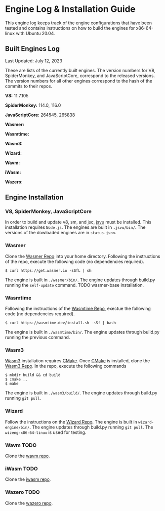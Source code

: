 # Engine Log & Installation Guide

This engine log keeps track of the engine configurations that have been tested and contains instructions on how to build the engines for x86-64-linux with Ubuntu 20.04.

## Built Engines Log
Last Updated: July 12, 2023

These are lists of the currently built engines. The version numbers for V8, SpiderMonkey, and JavaScriptCore, correspond to the released versions. The version numbers for all other engines correspond to the hash of the commits to their repos.

**V8:** 11.7.105

**SpiderMonkey:** 114.0, 116.0

**JavaScriptCore:** 264545, 265838

**Wasmer:** 

**Wasmtime:**

**Wasm3:**

**Wizard:**

**Wavm:**

**iWasm:**

**Wazero:**

## Engine Installation

### V8, SpiderMonkey, JavaScriptCore

In order to build and update v8, sm, and jsc, [jsvu](https://github.com/GoogleChromeLabs/jsvu) must be installed. This installation requires `Node.js`. The engines are built in `.jsvu/bin/`. The versions of the dowloaded engines are in `status.json`.

### Wasmer

Clone the [Wasmer Repo](https://github.com/wasmerio/wasmer) into your home directory. Following the instructions of the repo, execute the following code (no dependencies required).
```
$ curl https://get.wasmer.io -sSfL | sh
```
The engine is built in `./wasmer/bin/`. The engine updates through build.py running the `self-update` command. TODO wasmer-base installation.

### Wasmtime

Following the instructions of the [Wasmtime Repo](https://github.com/bytecodealliance/wasmtime), exectue the following code (no dependencies required).
```
$ curl https://wasmtime.dev/install.sh -sSf | bash
```
The engine is built in `./wasmtime/bin/`. The engine updates through build.py running the previous command.

### Wasm3

[Wasm3](https://github.com/wasm3/wasm3) installation requires [CMake](https://cmake.org/install/). Once [CMake](https://cmake.org/install/) is installed, clone the [Wasm3 Repo](https://github.com/wasm3/wasm3). 
In the repo, execute the following commands
```
$ mkdir build && cd build
$ cmake ..
$ make
```

The engine is built in `./wasm3/build/`. The engine updates through build.py running `git pull`.

### Wizard 

Follow the instructions on the [Wizard Repo](https://github.com/titzer/wizard-engine/blob/master/doc/Building.md). The engine is built in `wizard-engine/bin/`. The engine updates through build.py running `git pull`. The `wizeng-x86-64-linux` is used for testing.

### Wavm TODO

Clone the [wavm repo](https://github.com/WAVM/WAVM).

### iWasm TODO

Clone the [iwasm repo](https://github.com/bytecodealliance/wasm-micro-runtime).

### Wazero TODO

Clone the [wazero repo](https://github.com/tetratelabs/wazero).


